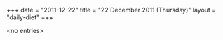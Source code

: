 +++
date = "2011-12-22"
title = "22 December 2011 (Thursday)"
layout = "daily-diet"
+++


\<no entries\>

